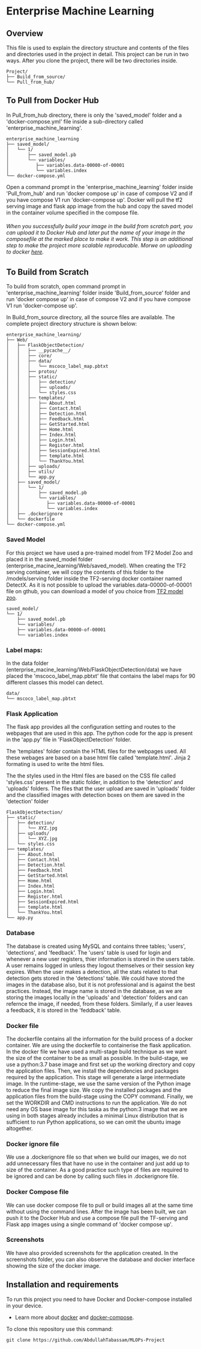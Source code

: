 # Enterprise Machine Learning
##	Overview

This file is used to explain the directory structure and contents of the files and directories used in the project in detail. This project can be run in two ways. After you clone the project, there will be two directories inside. 

```
Project/
├── Build_from_source/
└── Pull_from_hub/
```

## To Pull from Docker Hub 

In Pull_from_hub directory, there is only the 'saved_model' folder and a 'docker-compose.yml' file inside a sub-directory called 'enterprise_machine_learning'. 

```
enterprise_machine_learning
├── saved_model/
│   └── 1/
│       ├── saved_model.pb
│       └── variables/
│          ├── variables.data-00000-of-00001
│          └── variables.index
└── docker-compose.yml
```

Open a command prompt in the 'enterprise_machine_learning' folder inside 'Pull_from_hub' and run 'docker compose up' in case of compose V2 and if you have compose V1 run 'docker-compose up'. Docker will pull the tf2 serving image and flask app image from the hub and copy the saved model in the container volume specified in the compose file.
###### When you successfully build your image in the build from scratch part, you can upload it to Docker Hub and later put the name of your image in the composefile at the marked place to make it work. This step is an additional step to make the project more scalable reproducable. Morwe on uploading to docker <a href='https://www.techrepublic.com/article/how-to-build-a-docker-image-and-upload-it-to-docker-hub/'>here</a>.

## To Build from Scratch

To build from scratch, open command prompt in 'enterprise_machine_learning' folder inside 'Build_from_source' folder and run 'docker compose up' in case of compose V2 and if you have compose V1 run 'docker-compose up'.

In Build_from_source directory, all the source files are available. The complete project directory structure is shown below:

```
enterprise_machine_learning/
├── Web/
│   ├── FlaskObjectDetection/
│   │   ├── __pycache__/
│   │   ├── core/
│   │   ├── data/
│   │   │   └── mscoco_label_map.pbtxt
│   │   ├── protos/
│   │   ├── static/
│   │   │   ├── detection/
│   │   │   ├── uploads/
│   │   │   └── styles.css
│   │   ├── templates/
│   │   │   ├── About.html
│   │   │   ├── Contact.html
│   │   │   ├── Detection.html
│   │   │   ├── Feedback.html
│   │   │   ├── GetStarted.html
│   │   │   ├── Home.html
│   │   │   ├── Index.html
│   │   │   ├── Login.html
│   │   │   ├── Register.html
│   │   │   ├── SessionExpired.html
│   │   │   ├── template.html
│   │   │   └── ThankYou.html
│   │   ├── uploads/
│   │   ├── utils/
│   │   └── app.py
│   ├── saved_model/
│   │   └── 1/
│   │       ├── saved_model.pb
│   │       └── variables/
│   │          ├── variables.data-00000-of-00001
│   │          └── variables.index
│   ├── .dockerignore
│   └── dockerfile
└── docker-compose.yml
```

### Saved Model 

For this project we have used a pre-trained model from TF2 Model Zoo and placed it in the saved_model folder (enterprise_macine_learning/Web/saved_model). When creating the TF2 serving container, we will copy the contents of this folder to the /models/serving folder inside the TF2-serving docker container named DetectX. As it is not possible to upload the variables.data-00000-of-00001 file on gthub, you can download a model of you choice from <a href='https://github.com/tensorflow/models/blob/master/research/object_detection/g3doc/tf2_detection_zoo.md'>TF2 model zoo</a>. 

```
saved_model/
└── 1/
    ├── saved_model.pb
    └── variables/
    ├── variables.data-00000-of-00001
    └── variables.index
```

### Label maps: 

In the data folder (enterprise_macine_learning/Web/FlaskObjectDetection/data) we have placed the 'mscoco_label_map.pbtxt' file that contains the label maps for 90 different classes this model can detect.

```
data/
└── mscoco_label_map.pbtxt
```

### Flask Application 

The flask app provides all the configuration setting and routes to the webpages that are used in this app. The python code for the app is present in the 'app.py' file in 'FlaskObjectDetection' folder.

The 'templates' folder contain the HTML files for the webpages used. All these webages are based on a base html file called 'template.html'. Jinja 2 formating is used to write the html files.

The the styles used in the Html files are based on the CSS file called 'styles.css' present in the static folder, in addition to the 'detection' and 'uploads' folders. The files that the user upload are saved in 'uploads' folder and the classified images with detection boxes on them are saved in the 'detection' folder

```
FlaskObjectDetection/
├── static/
│   ├── detection/
│   │   └── XYZ.jpg
│   ├── uploads/
│   │   └── XYZ.jpg
│   └── styles.css
├── templates/
│   ├── About.html
│   ├── Contact.html
│   ├── Detection.html
│   ├── Feedback.html
│   ├── GetStarted.html
│   ├── Home.html
│   ├── Index.html
│   ├── Login.html
│   ├── Register.html
│   ├── SessionExpired.html
│   ├── template.html
│   └── ThankYou.html
└── app.py
```

### Database 

The database is created using MySQL and contains three tables; 'users', 'detections', and 'feedback'. The 'users' table is used for login and whenever a new user registers, thier information is stored in the users table. A user remains logged in unless they logout themselves or their session key expires. When the user makes a detection, all the stats related to that detection gets stored in the 'detections' table. We could have stored the images in the database also, but it is not professional and is against the best practices. Instead, the image name is stored in the database, as we are storing the images locally in the 'uploads' and 'detection' folders and can refernce the image, if needed, from these folders. Similarly, if a user leaves a feedback, it is stored in the 'feddback' table. 


### Docker file 

The dockerfile contains all the information for the build process of a docker container. We are using the dockerfile to containerise the flask application. In the docker file we have used a multi-stage build technique as we want the size of the container to be as small as possible. In the build-stage, we use a python:3.7 base image and first set up the working directory and copy the application files. Then, we install the dependencies and packages required by the application. This stage will generate a large intermediate image.
In the runtime-stage, we use the same version of the Python image to reduce the final image size. We copy the installed packages and the application files from the build-stage using the COPY command. Finally, we set the WORKDIR and CMD instructions to run the application.
We do not need any OS base image for this taska as the python:3 image that we are using in both stages already includes a minimal Linux distribution that is sufficient to run Python applications, so we can omit the ubuntu image altogether.


### Docker ignore file

We use a .dockerignore file so that when we build our images, we do not add unnecessary files that have no use in the container and just add up to size of the container. As a good practice such type of files are required to be ignored and can be done by calling such files in .dockerignore file.


### Docker Compose file

We can use docker compose file to pull or build images all at the same time without using the command lines. After the image has been built, we can push it to the Docker Hub and use a compose file pull the TF-serving and Flask app images using a single command of 'docker compose up'.


### Screenshots

We have also provided screenshots for the application created. In the screenshots folder, you can also observe the database and docker interface showing the size of the docker image. 


## Installation and requirements

To run this project you need to have Docker and Docker-compose installed in your device.
- Learn more about <a href='https://www.docker.com/'>docker</a> and <a href='https://docs.docker.com/compose/install/'>docker-compose</a>.

To clone this repository use this command:

    git clone https://github.com/AbdullahTabassam/MLOPs-Project